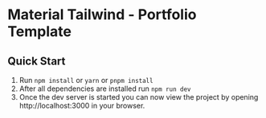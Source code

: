 # Material Tailwind - Portfolio Template

## Quick Start

1. Run `npm install` or `yarn` or `pnpm install`
2. After all dependencies are installed run `npm run dev`
3. Once the dev server is started you can now view the project by opening http://localhost:3000 in your browser.
